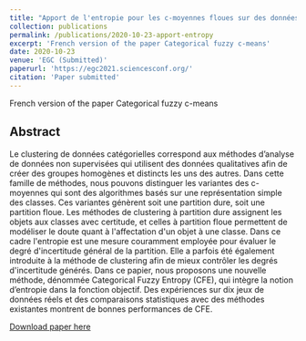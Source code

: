 ```yaml
---
title: "Apport de l'entropie pour les c-moyennes floues sur des données catégorielles"
collection: publications
permalink: /publications/2020-10-23-apport-entropy
excerpt: 'French version of the paper Categorical fuzzy c-means'
date: 2020-10-23
venue: 'EGC (Submitted)'
paperurl: 'https://egc2021.sciencesconf.org/'
citation: 'Paper submitted'
---
```


French version of the paper Categorical fuzzy c-means

## Abstract

Le clustering de données catégorielles correspond aux méthodes d’analyse de données non supervisées qui utilisent des données qualitatives afin de créer des groupes homogènes et distincts les uns des autres. Dans cette famille de méthodes, nous pouvons distinguer les variantes des c-moyennes qui sont des algorithmes basés sur une représentation simple des classes. Ces variantes génèrent soit une partition dure, soit une partition floue. Les méthodes de clustering à partition dure assignent les objets aux classes avec certitude, et celles à partition floue permettent de modéliser le doute quant à l'affectation d'un objet à une classe. Dans ce cadre l'entropie est une mesure couramment employée pour évaluer le degré d'incertitude général de la partition. Elle a parfois été également introduite à la méthode de clustering afin de mieux contrôler les degrés d'incertitude générés. Dans ce papier, nous proposons une nouvelle méthode, dénommée Categorical Fuzzy Entropy (CFE), qui intègre la notion d’entropie dans la fonction objectif. Des expériences sur dix jeux de données réels et des comparaisons statistiques avec des méthodes existantes montrent de bonnes performances de CFE.

<a href='https://egc2021.sciencesconf.org/'>Download paper here</a>
